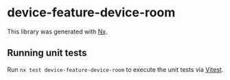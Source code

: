 # device-feature-device-room

This library was generated with [Nx](https://nx.dev).

## Running unit tests

Run `nx test device-feature-device-room` to execute the unit tests via [Vitest](https://vitest.dev/).
